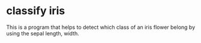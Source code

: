 # classify iris
 This is a program that helps to detect which class of an iris flower belong by using the sepal length, width.
